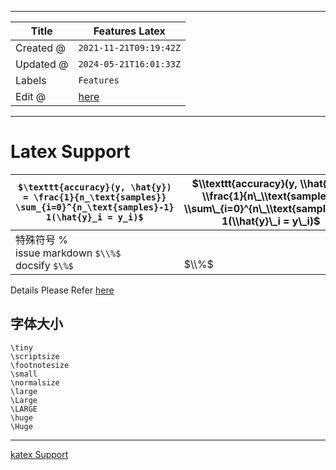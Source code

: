 -----

| Title     | Features Latex                                      |
| --------- | --------------------------------------------------- |
| Created @ | `2021-11-21T09:19:42Z`                              |
| Updated @ | `2024-05-21T16:01:33Z`                              |
| Labels    | `Features`                                          |
| Edit @    | [here](https://github.com/junxnone/twiki/issues/18) |

-----

# Latex Support

| `$\texttt{accuracy}(y, \hat{y}) = \frac{1}{n_\text{samples}} \sum_{i=0}^{n_\text{samples}-1} 1(\hat{y}_i = y_i)$` | $\\texttt{accuracy}(y, \\hat{y}) = \\frac{1}{n\_\\text{samples}} \\sum\_{i=0}^{n\_\\text{samples}-1} 1(\\hat{y}\_i = y\_i)$ |
| ----------------------------------------------------------------------------------------------------------------- | --------------------------------------------------------------------------------------------------------------------------- |
| 特殊符号 % <br>issue markdown `$\\%$` <br>docsify `$\%$`                                                              | <br>$%$ <br> $\\%$                                                                                                          |

Details Please Refer
[here](https://junxnone.github.io/docsify-katex/docs/#/supported)

## 字体大小

    \tiny
    \scriptsize
    \footnotesize
    \small
    \normalsize
    \large
    \Large
    \LARGE
    \huge
    \Huge

-----

[katex
Support](https://junxnone.github.io/docsify-katex/docs/#/supported ":include :type=iframe width=100% height=1200px")
